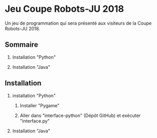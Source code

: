 ﻿# Jeu Coupe Robots-JU 2018



Un jeu de programmation qui sera présenté aux visiteurs de la Coupe Robots-JU 2018.



## Sommaire

1. Installation "Python"

1. Installation "Java"



## Installation


1. installation "Python"
	
	1. Installer "Pygame"
	
	2. Aller dans "interface-python" (Dépôt GitHub) et exécuter "interface.py"
	

3. Installation "Java"